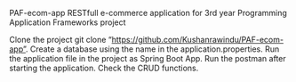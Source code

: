 PAF-ecom-app
RESTfull e-commerce application for 3rd year Programming Application Frameworks project

Clone the project git clone “https://github.com/Kushanrawindu/PAF-ecom-app”.
Create a database using the name in the application.properties.
Run the application file in the project as Spring Boot App.
Run the postman after starting the application.
Check the CRUD functions.
